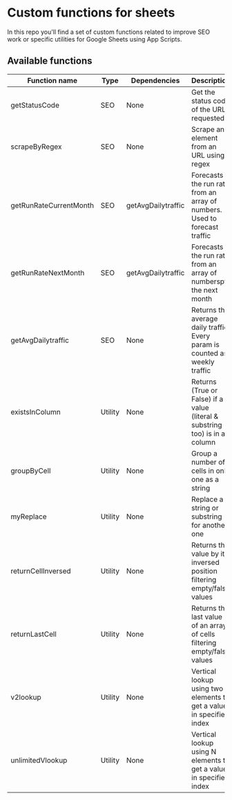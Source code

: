# Custom functions for sheets
In this repo you'll find a set of custom functions related to improve SEO work or specific utilities for Google Sheets using App Scripts.

## Available functions
| Function name         | Type    | Dependencies              | Description                                                                   |
|-----------------------|---------|---------------------------|-------------------------------------------------------------------------------|
| getStatusCode         | SEO     | None                      | Get the status code of the URL requested                                      |
| scrapeByRegex         | SEO     | None                      | Scrape an element from an URL using regex                                     |
| getRunRateCurrentMonth| SEO     | getAvgDailytraffic        | Forecasts the run rate from an array of numbers. Used to forecast traffic     |
| getRunRateNextMonth   | SEO     | getAvgDailytraffic        | Forecasts the run rate from an array of numberspf the next month              |
| getAvgDailytraffic    | SEO     | None                      | Returns the average daily traffic. Every param is counted as weekly traffic   | 
| existsInColumn        | Utility | None                      | Returns (True or False) if a value (literal & substring too) is in a column   |
| groupByCell           | Utility | None                      | Group a number of cells in only one as a string                               |
| myReplace             | Utility | None                      | Replace a string or substring for another one                                 |
| returnCellInversed    | Utility | None                      | Returns the value by its inversed position filtering empty/falsy values       |
| returnLastCell        | Utility | None                      | Returns the last value of an array of cells filtering empty/falsy values      |
| v2lookup              | Utility | None                      | Vertical lookup using two elements to get a value in specified index          |
| unlimitedVlookup      | Utility | None                      | Vertical lookup using N elements to get a value in specified index            |
